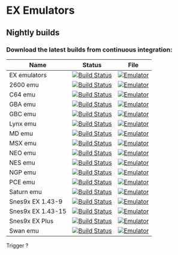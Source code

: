 # EX Emulators

## Nightly builds

### Download the latest builds from continuous integration:

| Name                    | Status                            | File                                       |
|-------------------------|-----------------------------------|--------------------------------------------|
| EX emulators            | [![Build Status][Build]][Actions] | [![Emulator][Download]][EX emulators]      |
| 2600 emu                | [![Build Status][Build]][Actions] | [![Emulator][Download]][2600 emu]          |
| C64 emu                 | [![Build Status][Build]][Actions] | [![Emulator][Download]][C64 emu]           |
| GBA emu                 | [![Build Status][Build]][Actions] | [![Emulator][Download]][GBA emu]           |
| GBC emu                 | [![Build Status][Build]][Actions] | [![Emulator][Download]][GBC emu]           |
| Lynx emu                | [![Build Status][Build]][Actions] | [![Emulator][Download]][Lynx emu]          |
| MD emu                  | [![Build Status][Build]][Actions] | [![Emulator][Download]][MD emu]            |
| MSX emu                 | [![Build Status][Build]][Actions] | [![Emulator][Download]][MSX emu]           |
| NEO emu                 | [![Build Status][Build]][Actions] | [![Emulator][Download]][NEO emu]           |
| NES emu                 | [![Build Status][Build]][Actions] | [![Emulator][Download]][NES emu]           |
| NGP emu                 | [![Build Status][Build]][Actions] | [![Emulator][Download]][NGP emu]           |
| PCE emu                 | [![Build Status][Build]][Actions] | [![Emulator][Download]][PCE emu]           |
| Saturn emu              | [![Build Status][Build]][Actions] | [![Emulator][Download]][Saturn emu]        |
| Snes9x EX 1.43-9        | [![Build Status][Build]][Actions] | [![Emulator][Download]][Snes9x EX 1.43-9]  |
| Snes9x EX 1.43-15       | [![Build Status][Build]][Actions] | [![Emulator][Download]][Snes9x EX 1.43-15] |
| Snes9x EX Plus          | [![Build Status][Build]][Actions] | [![Emulator][Download]][Snes9x EX Plus]    |
| Swan emu                | [![Build Status][Build]][Actions] | [![Emulator][Download]][Swan emu]          |

[Actions]: https://github.com/Rakashazi/emu-ex-plus-alpha/actions/workflows/build.yml
[Build]: https://github.com/Rakashazi/emu-ex-plus-alpha/actions/workflows/build.yml/badge.svg
[Download]: https://img.shields.io/badge/Download-blue
[EX emulators]: https://github.com/Rakashazi/emu-ex-plus-alpha/releases/download/Pre-release/EX-Emulators.zip
[2600 emu]: https://github.com/Rakashazi/emu-ex-plus-alpha/releases/download/Pre-release/2600Emu.zip
[C64 emu]: https://github.com/Rakashazi/emu-ex-plus-alpha/releases/download/Pre-release/C64Emu.zip
[GBA emu]: https://github.com/Rakashazi/emu-ex-plus-alpha/releases/download/Pre-release/GbaEmu.zip
[GBC emu]: https://github.com/Rakashazi/emu-ex-plus-alpha/releases/download/Pre-release/GbcEmu.zip
[Lynx emu]: https://github.com/Rakashazi/emu-ex-plus-alpha/releases/download/Pre-release/LynxEmu.zip
[MD emu]: https://github.com/Rakashazi/emu-ex-plus-alpha/releases/download/Pre-release/MdEmu.zip
[MSX emu]: https://github.com/Rakashazi/emu-ex-plus-alpha/releases/download/Pre-release/MsxEmu.zip
[NEO emu]: https://github.com/Rakashazi/emu-ex-plus-alpha/releases/download/Pre-release/NeoEmu.zip
[NES emu]: https://github.com/Rakashazi/emu-ex-plus-alpha/releases/download/Pre-release/NesEmu.zip
[NGP emu]: https://github.com/Rakashazi/emu-ex-plus-alpha/releases/download/Pre-release/NgpEmu.zip
[PCE emu]: https://github.com/Rakashazi/emu-ex-plus-alpha/releases/download/Pre-release/PceEmu.zip
[Saturn emu]: https://github.com/Rakashazi/emu-ex-plus-alpha/releases/download/Pre-release/SaturnEmu.zip
[Snes9x EX 1.43-9]: https://github.com/Rakashazi/emu-ex-plus-alpha/releases/download/Pre-release/Snes9xEX-9.zip
[Snes9x EX 1.43-15]: https://github.com/Rakashazi/emu-ex-plus-alpha/releases/download/Pre-release/Snes9xEX-15.zip
[Snes9x EX Plus]: https://github.com/Rakashazi/emu-ex-plus-alpha/releases/download/Pre-release/Snes9xEXPlus.zip
[Swan emu]: https://github.com/Rakashazi/emu-ex-plus-alpha/releases/download/Pre-release/SwanEmu.zip
Trigger ?

